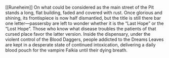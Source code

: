 [[Runeheim]]
On what could be considered as the main street of the Pit stands a long, flat building, faded and covered with rust. Once glorious and shining, its frontispiece is now half dismantled, but the title is still there bar one letter—passersby are left to wonder whether it is the “Last Hope” or the “Lost Hope”. Those who know what disease troubles the patients of that cursed place favor the latter version. Inside the dispensary, under the violent control of the Blood Daggers, people addicted to the Dreams Leaves are kept in a desperate state of continued intoxication, delivering a daily blood pouch for the vampire Falkia until their dying breath.